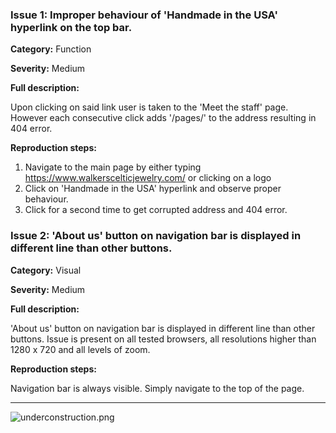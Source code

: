 ### Issue 1: Improper behaviour of 'Handmade in the USA' hyperlink on the top bar.

**Category:** Function

**Severity:** Medium

**Full description:**

Upon clicking on said link user is taken to the 'Meet the staff' page. However each consecutive click adds '/pages/' to the address resulting in 404 error.

**Reproduction steps:**

1. Navigate to the main page by either typing https://www.walkerscelticjewelry.com/ or clicking on a logo
2. Click on 'Handmade in the USA' hyperlink and observe proper behaviour.
3. Click for a second time to get corrupted address and 404 error.


### Issue 2: 'About us' button on navigation bar is displayed in different line than other buttons.

**Category:** Visual

**Severity:** Medium

**Full description:**

'About us' button on navigation bar is displayed in different line than other buttons. Issue is present on all tested browsers, all resolutions higher than 1280 x 720 and all levels of zoom.

**Reproduction steps:**

Navigation bar is always visible. Simply navigate to the top of the page.


---
![underconstruction.png](https://2.bp.blogspot.com/-8J_UuUku6RQ/Uy4AGwDbhTI/AAAAAAAACd0/KiJoXRXpazM/s1600/Under_Construction.png)
